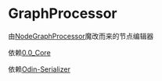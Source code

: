 # GraphProcessor
由[NodeGraphProcessor](https://github.com/alelievr/NodeGraphProcessor.git)魔改而来的节点编辑器

依赖[0.0_Core](https://github.com/HalfLobsterMan/0.0_Core.git)

依赖[Odin-Serializer](https://github.com/HalfLobsterMan/odin-serializer.git)
